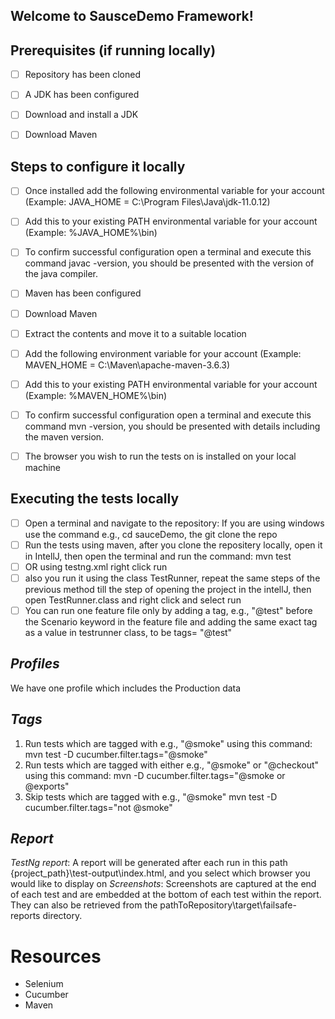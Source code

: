 

## Welcome to SausceDemo Framework!



## Prerequisites (if running locally)

 - [ ] Repository has been cloned
 - [ ] A JDK has been configured
 - [ ] Download and install a JDK
 - [ ] Download Maven
 



## Steps to configure it locally

 - [ ] Once installed add the following environmental variable for your account (Example: JAVA_HOME = C:\Program Files\Java\jdk-11.0.12)
 - [ ] Add this to your existing PATH environmental variable for your account (Example: %JAVA_HOME%\bin)
 - [ ] To confirm successful configuration open a terminal and execute this command javac -version, you should be presented with the version of the java compiler.
 - [ ] Maven has been configured
 - [ ] Download Maven
 - [ ] Extract the contents and move it to a suitable location
 - [ ] Add the following environment variable for your account (Example: MAVEN_HOME = C:\Maven\apache-maven-3.6.3)
 - [ ] Add this to your existing PATH environmental variable for your account (Example: %MAVEN_HOME%\bin)
 - [ ] To confirm successful configuration open a terminal and execute this command mvn -version, you should be presented with details including the maven version.
 - [ ] The browser you wish to run the tests on is installed on your local machine
 

## Executing the tests locally

 - [ ] Open a terminal and navigate to the repository: If you are using windows use the command e.g., cd sauceDemo, the git clone the repo
 - [ ] Run the tests using maven, after you clone the repositery locally, open it in IntellJ, then open the terminal and run the command: mvn test
 - [ ] OR using testng.xml right click run
 - [ ] also you run it using the class TestRunner, repeat the same steps of the previous method till the step of opening the project in the intellJ, then open TestRunner.class and right click and select run
 - [ ] You can run one feature file only by adding a tag, e.g., "@test" before the Scenario keyword in the feature file and adding the same exact tag as a value in testrunner class, to be tags= "@test" 

## *Profiles*

 We have one profile which includes the Production data

## *Tags*

 1. Run tests which are tagged with e.g., "@smoke"  using this command: mvn test -D cucumber.filter.tags="@smoke" 
 2. Run tests which are tagged with either e.g., "@smoke"  or "@checkout"   using this command:  mvn -D cucumber.filter.tags="@smoke or @exports"
 3. Skip tests which are tagged with e.g., "@smoke"  mvn test -D cucumber.filter.tags="not @smoke"

    


## *Report*

*TestNg report*: A report will be generated after each run in this path {project_path}\test-output\index.html, and you select which browser you would like to display on
*Screenshots*: Screenshots are captured at the end of each test and are embedded at the bottom of each test within the report. They can also be retrieved from the pathToRepository\target\failsafe-reports directory.




# Resources  

 - Selenium
 - Cucumber
 - Maven


